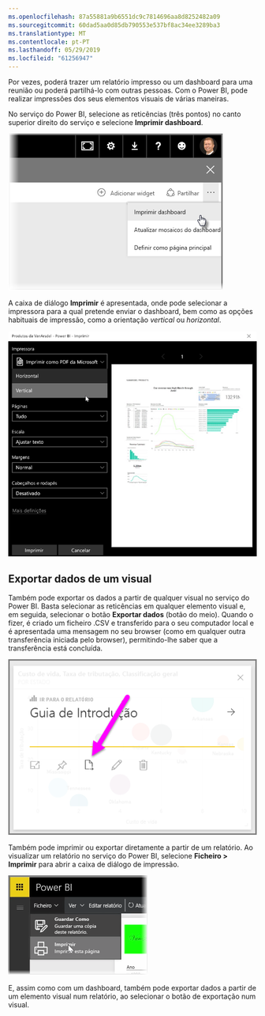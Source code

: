 ```yaml
---
ms.openlocfilehash: 87a55881a9b6551dc9c7814696aa8d8252482a09
ms.sourcegitcommit: 60dad5aa0d85db790553e537bf8ac34ee3289ba3
ms.translationtype: MT
ms.contentlocale: pt-PT
ms.lasthandoff: 05/29/2019
ms.locfileid: "61256947"
---
```

Por vezes, poderá trazer um relatório impresso ou um dashboard para uma reunião ou poderá partilhá-lo com outras pessoas. Com o Power BI, pode realizar impressões dos seus elementos visuais de várias maneiras.

No serviço do Power BI, selecione as reticências (três pontos) no canto superior direito do serviço e selecione **Imprimir dashboard**.

![](media/4-4g-print-and-export-dashboards-reports/4-4g_1.png)

A caixa de diálogo **Imprimir** é apresentada, onde pode selecionar a impressora para a qual pretende enviar o dashboard, bem como as opções habituais de impressão, como a orientação *vertical* ou *horizontal*.

![](media/4-4g-print-and-export-dashboards-reports/4-4g_2.png)

## <a name="export-data-from-a-visual"></a>Exportar dados de um visual
Também pode exportar os dados a partir de qualquer visual no serviço do Power BI. Basta selecionar as reticências em qualquer elemento visual e, em seguida, selecionar o botão **Exportar dados** (botão do meio). Quando o fizer, é criado um ficheiro .CSV e transferido para o seu computador local e é apresentada uma mensagem no seu browser (como em qualquer outra transferência iniciada pelo browser), permitindo-lhe saber que a transferência está concluída.

![](media/4-4g-print-and-export-dashboards-reports/4-4g_3.png)

Também pode imprimir ou exportar diretamente a partir de um relatório. Ao visualizar um relatório no serviço do Power BI, selecione **Ficheiro > Imprimir** para abrir a caixa de diálogo de impressão.

![](media/4-4g-print-and-export-dashboards-reports/4-4g_4.png)

E, assim como com um dashboard, também pode exportar dados a partir de um elemento visual num relatório, ao selecionar o botão de exportação num visual.

